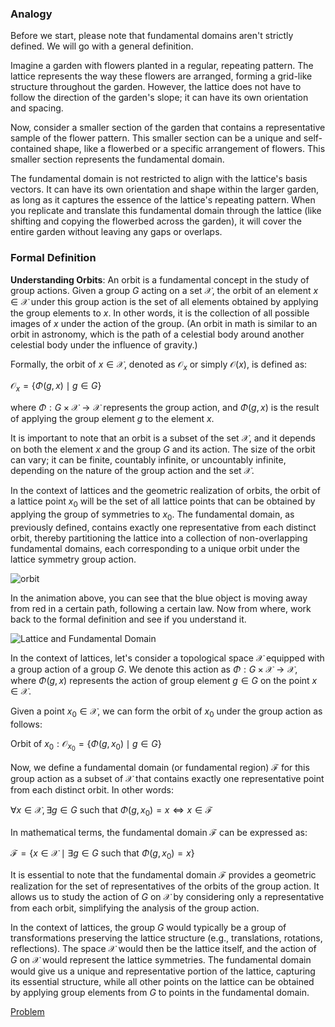 ### Analogy

Before we start, please note that fundamental domains aren't strictly defined. We will go with a general definition.

Imagine a garden with flowers planted in a regular, repeating pattern. The lattice represents the way these flowers are arranged, forming a grid-like structure throughout the garden. However, the lattice does not have to follow the direction of the garden's slope; it can have its own orientation and spacing.

Now, consider a smaller section of the garden that contains a representative sample of the flower pattern. This smaller section can be a unique and self-contained shape, like a flowerbed or a specific arrangement of flowers. This smaller section represents the fundamental domain.

The fundamental domain is not restricted to align with the lattice's basis vectors. It can have its own orientation and shape within the larger garden, as long as it captures the essence of the lattice's repeating pattern. When you replicate and translate this fundamental domain through the lattice (like shifting and copying the flowerbed across the garden), it will cover the entire garden without leaving any gaps or overlaps.

### Formal Definition

**Understanding Orbits**: An orbit is a fundamental concept in the study of group actions. Given a group $G$ acting on a set $\mathcal{X}$, the orbit of an element $x \in \mathcal{X}$ under this group action is the set of all elements obtained by applying the group elements to $x$. In other words, it is the collection of all possible images of $x$ under the action of the group. (An orbit in math is similar to an orbit in astronomy, which is the path of a celestial body around another celestial body under the influence of gravity.)

Formally, the orbit of $x \in \mathcal{X}$, denoted as $\mathcal{O}_x$ or simply $\mathcal{O}(x)$, is defined as:

$\mathcal{O}_x = \{ \Phi(g, x) \mid g \in G \}$

where $\Phi: G \times \mathcal{X} \rightarrow \mathcal{X}$ represents the group action, and $\Phi(g, x)$ is the result of applying the group element $g$ to the element $x$.

It is important to note that an orbit is a subset of the set $\mathcal{X}$, and it depends on both the element $x$ and the group $G$ and its action. The size of the orbit can vary; it can be finite, countably infinite, or uncountably infinite, depending on the nature of the group action and the set $\mathcal{X}$.

In the context of lattices and the geometric realization of orbits, the orbit of a lattice point $x_0$ will be the set of all lattice points that can be obtained by applying the group of symmetries to $x_0$. The fundamental domain, as previously defined, contains exactly one representative from each distinct orbit, thereby partitioning the lattice into a collection of non-overlapping fundamental domains, each corresponding to a unique orbit under the lattice symmetry group action.

![orbit](/images/orbit.gif)

In the animation above, you can see that the blue object is moving away from red in a certain path, following a certain law. Now from where, work back to the formal definition and see if you understand it.



![Lattice and Fundamental Domain](/images/lattice-and-fd.png)

In the context of lattices, let's consider a topological space $\mathcal{X}$ equipped with a group action of a group $G$. We denote this action as $\Phi: G \times \mathcal{X} \rightarrow \mathcal{X}$, where $\Phi(g, x)$ represents the action of group element $g \in G$ on the point $x \in \mathcal{X}$.

Given a point $x_0 \in \mathcal{X}$, we can form the orbit of $x_0$ under the group action as follows:

$\text{Orbit of } x_0: \mathcal{O}_{x_0} = \{ \Phi(g, x_0) \mid g \in G \}$

Now, we define a fundamental domain (or fundamental region) $\mathcal{F}$ for this group action as a subset of $\mathcal{X}$ that contains exactly one representative point from each distinct orbit. In other words:

$\forall x \in \mathcal{X}, \exists g \in G \text{ such that } \Phi(g, x_0) = x \iff x \in \mathcal{F}$

In mathematical terms, the fundamental domain $\mathcal{F}$ can be expressed as:

$\mathcal{F} = \{ x \in \mathcal{X} \mid \exists g \in G \text{ such that } \Phi(g, x_0) = x \}$

It is essential to note that the fundamental domain $\mathcal{F}$ provides a geometric realization for the set of representatives of the orbits of the group action. It allows us to study the action of $G$ on $\mathcal{X}$ by considering only a representative from each orbit, simplifying the analysis of the group action.

In the context of lattices, the group $G$ would typically be a group of transformations preserving the lattice structure (e.g., translations, rotations, reflections). The space $\mathcal{X}$ would then be the lattice itself, and the action of $G$ on $\mathcal{X}$ would represent the lattice symmetries. The fundamental domain would give us a unique and representative portion of the lattice, capturing its essential structure, while all other points on the lattice can be obtained by applying group elements from $G$ to points in the fundamental domain.

[Problem](https://www.ciphertxt.xyz/problem-sets/lattice-and-fd)